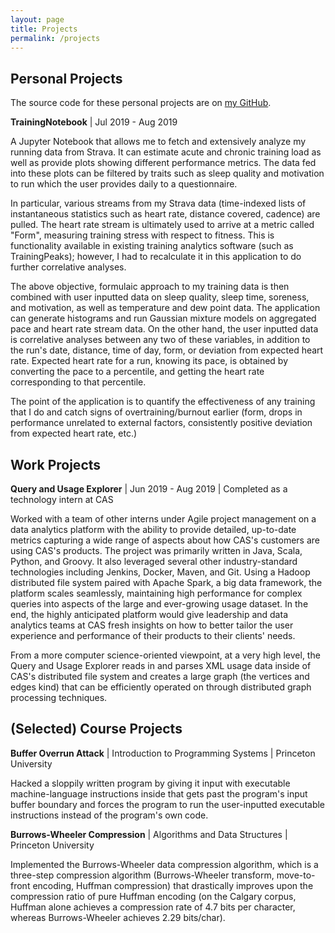 ```yaml
---
layout: page
title: Projects
permalink: /projects
---
```


## Personal Projects

The source code for these personal projects are on [my GitHub](https://github.com/alanjding).

**TrainingNotebook** \| Jul 2019 - Aug 2019

A Jupyter Notebook that allows me to fetch and extensively analyze my running data from Strava. It can estimate acute and chronic training load as well as provide plots showing different performance metrics. The data fed into these plots can be filtered by traits such as sleep quality and motivation to run which the user provides daily to a questionnaire.

In particular, various streams from my Strava data (time-indexed lists of instantaneous statistics such as heart rate, distance covered, cadence) are pulled. The heart rate stream is ultimately used to arrive at a metric called "Form", measuring training stress with respect to fitness. This is functionality available in existing training analytics software (such as TrainingPeaks); however, I had to recalculate it in this application to do further correlative analyses.

The above objective, formulaic approach to my training data is then combined with user inputted data on sleep quality, sleep time, soreness, and motivation, as well as temperature and dew point data. The application can generate histograms and run Gaussian mixture models on aggregated pace and heart rate stream data. On the other hand, the user inputted data is correlative analyses between any two of these variables, in addition to the run's date, distance, time of day, form, or deviation from expected heart rate. Expected heart rate for a run, knowing its pace, is obtained by converting the pace to a percentile, and getting the heart rate corresponding to that percentile.

The point of the application is to quantify the effectiveness of any training that I do and catch signs of overtraining/burnout earlier (form, drops in performance unrelated to external factors, consistently positive deviation from expected heart rate, etc.)

## Work Projects

**Query and Usage Explorer** \| Jun 2019 - Aug 2019 \| Completed as a technology intern at CAS

Worked with a team of other interns under Agile project management on a data analytics platform with the ability to provide detailed, up-to-date metrics capturing a wide range of aspects about how CAS's customers are using CAS's products. The project was primarily written in Java, Scala, Python, and Groovy. It also leveraged several other industry-standard technologies including Jenkins, Docker, Maven, and Git. Using a Hadoop distributed file system paired with Apache Spark, a big data framework, the platform scales seamlessly, maintaining high performance for complex queries into aspects of the large and ever-growing usage dataset. In the end, the highly anticipated platform would give leadership and data analytics teams at CAS fresh insights on how to better tailor the user experience and performance of their products to their clients' needs.

From a more computer science-oriented viewpoint, at a very high level, the Query and Usage Explorer reads in and parses XML usage data inside of CAS's distributed file system and creates a large graph (the vertices and edges kind) that can be efficiently operated on through distributed graph processing techniques.

## (Selected) Course Projects

**Buffer Overrun Attack** \| Introduction to Programming Systems \| Princeton University

Hacked a sloppily written program by giving it input with executable machine-language instructions inside that gets past the program's input buffer boundary and forces the program to run the user-inputted executable instructions instead of the program's own code.

**Burrows-Wheeler Compression** | Algorithms and Data Structures | Princeton University

Implemented the Burrows-Wheeler data compression algorithm, which is a three-step compression algorithm (Burrows-Wheeler transform, move-to-front encoding, Huffman compression) that drastically improves upon the compression ratio of pure Huffman encoding (on the Calgary corpus, Huffman alone achieves a compression rate of 4.7 bits per character, whereas Burrows-Wheeler achieves 2.29 bits/char).
